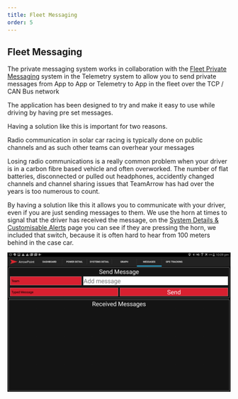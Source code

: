 ```yaml
---
title: Fleet Messaging
order: 5
---
```


## Fleet Messaging
The private messaging system works in collaboration with the [Fleet Private Messaging](../ArrowPoint_Telemetry/Fleet_Messaging.md) system in the Telemetry system to allow you to send private messages from App to App or Telemetry to App in the fleet over the TCP / CAN Bus network

The application has been designed to try and make it easy to use while driving by having pre set messages.

Having a solution like this is important for two reasons.

Radio communication in solar car racing is typically done on public channels and as such other teams can overhear your messages

Losing radio communications is a really common problem when your driver is in a carbon fibre based vehicle and often overworked. The number of flat batteries, disconnected or pulled out headphones, accidently changed channels and channel sharing issues that TeamArrow has had over the years is too numerous to count.

By having a solution like this it allows you to communicate with your driver, even if you are just sending messages to them. We use the horn at times to signal that the driver has received the message, on the [System Details & Customisable Alerts](SystemDetails.md) page you can see if they are pressing the horn, we included that switch, because it is often hard to hear from 100 meters behind in the case car.

![Example of the Arrowpoint Android messaging system](images/android_messaging.png)
